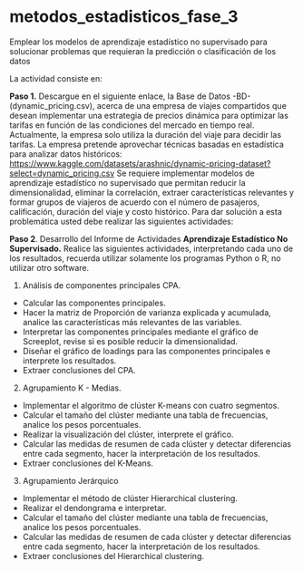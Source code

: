 # metodos_estadisticos_fase_3
Emplear los modelos de aprendizaje estadístico no supervisado para solucionar problemas que requieran la predicción o clasificación de los datos

La actividad consiste en:

**Paso 1.** Descargue en el siguiente enlace, la Base de Datos -BD-(dynamic_pricing.csv), acerca de una empresa de viajes compartidos que desean implementar una estrategia de precios dinámica para optimizar las tarifas en función de las condiciones del mercado en tiempo real. Actualmente, la empresa solo utiliza la duración del viaje para decidir las tarifas. La empresa pretende aprovechar técnicas basadas en estadística para analizar datos históricos: https://www.kaggle.com/datasets/arashnic/dynamic-pricing-dataset?select=dynamic_pricing.csv
Se requiere implementar modelos de aprendizaje estadístico no supervisado que permitan reducir la dimensionalidad, eliminar la correlación, extraer características relevantes y formar grupos de viajeros de acuerdo con el número de pasajeros, calificación, duración del viaje y costo histórico. 
Para dar solución a esta problemática usted debe realizar las siguientes actividades:

**Paso 2**. Desarrollo del Informe de Actividades
**Aprendizaje Estadístico No Supervisado.**
Realice las siguientes actividades, interpretando cada uno de los resultados, recuerda utilizar solamente los programas Python o R, no utilizar otro software.

1) Análisis de componentes principales CPA.
- Calcular las componentes principales.
- Hacer la matriz de Proporción de varianza explicada y acumulada, analice las características más relevantes de las variables.
- Interpretar las componentes principales mediante el gráfico de Screeplot, revise si es posible reducir la dimensionalidad.
- Diseñar el gráfico de loadings para las componentes principales e interprete los resultados.
- Extraer conclusiones del CPA.

2) Agrupamiento K - Medias.
- Implementar el algoritmo de clúster K-means con cuatro segmentos.
- Calcular el tamaño del clúster mediante una tabla de frecuencias, analice los pesos porcentuales.
- Realizar la visualización del clúster, interprete el gráfico.
- Calcular las medidas de resumen de cada clúster y detectar diferencias entre cada segmento, hacer la interpretación de los resultados.
- Extraer conclusiones del K-Means.

3) Agrupamiento Jerárquico
- Implementar el método de clúster Hierarchical clustering.
- Realizar el dendongrama e interpretar.
- Calcular el tamaño del clúster mediante una tabla de frecuencias, analice los pesos porcentuales.
- Calcular las medidas de resumen de cada clúster y detectar diferencias entre cada segmento, hacer la interpretación de los resultados.
- Extraer conclusiones del Hierarchical clustering.

